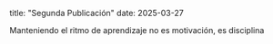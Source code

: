 title: "Segunda Publicación" date: 2025-03-27

Manteniendo el ritmo de aprendizaje no es motivación, es disciplina
